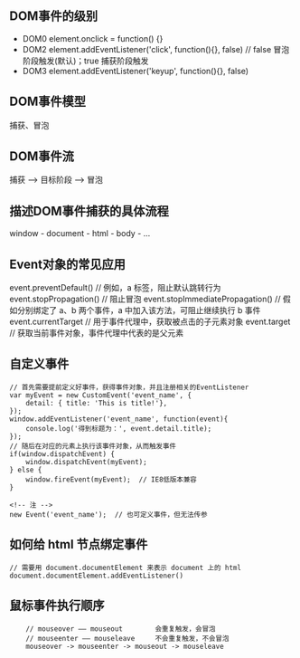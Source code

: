 ## DOM事件的级别

* DOM0  element.onclick = function() {}
* DOM2  element.addEventListener('click', function(){}, false)  // false 冒泡阶段触发(默认)；true 捕获阶段触发
* DOM3  element.addEventListener('keyup', function(){}, false)

## DOM事件模型

捕获、冒泡

## DOM事件流

捕获 ——> 目标阶段 ——> 冒泡

## 描述DOM事件捕获的具体流程

window - document - html - body - ...

## Event对象的常见应用

event.preventDefault()            // 例如，a 标签，阻止默认跳转行为
event.stopPropagation()           // 阻止冒泡
event.stopImmediatePropagation()  // 假如分别绑定了 a、b 两个事件，a 中加入该方法，可阻止继续执行 b 事件
event.currentTarget               // 用于事件代理中，获取被点击的子元素对象
event.target                      // 获取当前事件对象，事件代理中代表的是父元素

## 自定义事件

    // 首先需要提前定义好事件，获得事件对象，并且注册相关的EventListener
    var myEvent = new CustomEvent('event_name', { 
        detail: { title: 'This is title!'},
    });
    window.addEventListener('event_name', function(event){
        console.log('得到标题为：', event.detail.title);
    });
    // 随后在对应的元素上执行该事件对象，从而触发事件
    if(window.dispatchEvent) {  
        window.dispatchEvent(myEvent);
    } else {
        window.fireEvent(myEvent);  // IE8低版本兼容
    }

    <!-- 注 -->
    new Event('event_name');  // 也可定义事件，但无法传参

## 如何给 html 节点绑定事件

    // 需要用 document.documentElement 来表示 document 上的 html
    document.documentElement.addEventListener()

## 鼠标事件执行顺序

        // mouseover —— mouseout        会重复触发，会冒泡
        // mouseenter —— mouseleave     不会重复触发，不会冒泡
        mouseover -> mouseenter -> mouseout -> mouseleave